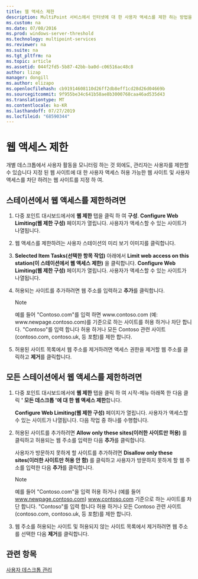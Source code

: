 ```yaml
---
title: 웹 액세스 제한
description: MultiPoint 서비스에서 인터넷에 대 한 사용자 액세스를 제한 하는 방법을 알아봅니다.
ms.custom: na
ms.date: 07/08/2016
ms.prod: windows-server-threshold
ms.technology: multipoint-services
ms.reviewer: na
ms.suite: na
ms.tgt_pltfrm: na
ms.topic: article
ms.assetid: 044f2fd5-5b87-42bb-ba0d-c06516ac48c8
author: lizap
manager: dongill
ms.author: elizapo
ms.openlocfilehash: cb91914608110d26ff2db8eff1cd28d26d04669b
ms.sourcegitcommit: 9f955be34c641b58ae8b3000768caa46ad535d43
ms.translationtype: MT
ms.contentlocale: ko-KR
ms.lasthandoff: 07/27/2019
ms.locfileid: "68590344"
---
```

# <a name="limit-web-access"></a>웹 액세스 제한
개별 데스크톱에서 사용자 활동을 모니터링 하는 것 외에도, 관리자는 사용자를 제한할 수 있습니다 지정 된 웹 사이트에 대 한 사용자 액세스 허용 가능한 웹 사이트 및 사용자 액세스를 차단 하려는 웹 사이트를 지정 하 여.  
  
## <a name="to-limit-web-access-on-a-station"></a>스테이션에서 웹 액세스를 제한하려면  
  
1. 다중 포인트 대시보드에서에 **웹 제한** 탭을 클릭 하 여 **구성**. **Configure Web Limiting(웹 제한 구성)** 페이지가 열립니다. 사용자가 액세스할 수 있는 사이트가 나열됩니다.  
  
2. 웹 액세스를 제한하려는 사용자 스테이션의 미리 보기 이미지를 클릭합니다.  
  
3. **Selected Item Tasks(선택한 항목 작업)** 아래에서 **Limit web access on this station(이 스테이션에서 웹 액세스 제한)** 을 클릭합니다. **Configure Web Limiting(웹 제한 구성)** 페이지가 열립니다. 사용자가 액세스할 수 있는 사이트가 나열됩니다.  
  
4. 허용되는 사이트를 추가하려면 웹 주소를 입력하고 **추가**를 클릭합니다.  
  
   > [!NOTE]
   > 예를 들어 "Contoso.com"를 입력 하면 www\.contoso.com (예: www\.newpage.contoso.com)를 기준으로 하는 사이트를 허용 하거나 차단 합니다. "Contoso"를 입력 합니다 허용 하거나 모든 Contoso 관련 사이트 (contoso.com, contoso.uk, 등 포함)를 제한 합니다.  
  
5. 허용된 사이트 목록에서 웹 주소를 제거하려면 액세스 권한을 제거할 웹 주소를 클릭하고 **제거**를 클릭합니다.  
  
## <a name="to-limit-web-access-on-all-stations"></a>모든 스테이션에서 웹 액세스를 제한하려면  
  
1. 다중 포인트 대시보드에서에 **웹 제한** 탭을 클릭 하 여 시작\-메뉴 아래쪽 한 다음 클릭 **' 모든 데스크톱 '에 대 한 웹 액세스 제한**합니다.  
  
   **Configure Web Limiting(웹 제한 구성)** 페이지가 열립니다. 사용자가 액세스할 수 있는 사이트가 나열됩니다. 다음 작업 중 하나를 수행합니다.  
  
2. 허용된 사이트를 추가하려면 **Allow only these sites(이러한 사이트만 허용)** 를 클릭하고 허용되는 웹 주소를 입력한 다음 **추가**를 클릭합니다.  
  
   사용자가 방문하지 못하게 할 사이트를 추가하려면 **Disallow only these sites(이러한 사이트만 허용 안 함)** 를 클릭하고 사용자가 방문하지 못하게 할 웹 주소를 입력한 다음 **추가**를 클릭합니다.  
  
   > [!NOTE]
   > 예를 들어 "Contoso.com"을 입력 허용 하거나 (예를 들어 www.newpage.contoso.com) www.contoso.com 기준으로 하는 사이트를 차단 합니다. "Contoso"를 입력 합니다 허용 하거나 모든 Contoso 관련 사이트 (contoso.com, contoso.uk, 등 포함)를 제한 합니다.  
  
3. 웹 주소를 허용되는 사이트 및 허용되지 않는 사이트 목록에서 제거하려면 웹 주소를 선택한 다음 **제거**를 클릭합니다.  
  
## <a name="see-also"></a>관련 항목  
[사용자 데스크톱 관리](manage-user-desktops-using-multipoint-dashboard.md)  
